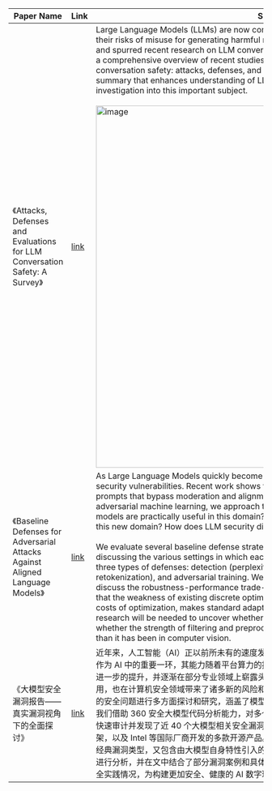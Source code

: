 | Paper Name                                                       | Link                                     | Summary |
|------------------------------------------------------------------|------------------------------------------|----------|
| 《Attacks, Defenses and Evaluations for LLM Conversation Safety: A Survey》 | [link](https://arxiv.org/abs/2402.09283) | Large Language Models (LLMs) are now commonplace in conversation applications. However, their risks of misuse for generating harmful responses have raised serious societal concerns and spurred recent research on LLM conversation safety. Therefore, in this survey, we provide a comprehensive overview of recent studies, covering three critical aspects of LLM conversation safety: attacks, defenses, and evaluations. Our goal is to provide a structured summary that enhances understanding of LLM conversation safety and encourages further investigation into this important subject. <br><br> <img width="715" alt="image" src="https://github.com/user-attachments/assets/0bffea74-45b4-4629-9193-2fd9e7c04db0"> | 
| 《Baseline Defenses for Adversarial Attacks Against Aligned Language Models》 | [link](https://arxiv.org/abs/2309.00614) | As Large Language Models quickly become ubiquitous, it becomes critical to understand their security vulnerabilities. Recent work shows that text optimizers can produce jailbreaking prompts that bypass moderation and alignment. Drawing from the rich body of work on adversarial machine learning, we approach these attacks with three questions: What threat models are practically useful in this domain? How do baseline defense techniques perform in this new domain? How does LLM security differ from computer vision? <br><br> We evaluate several baseline defense strategies against leading adversarial attacks on LLMs, discussing the various settings in which each is feasible and effective. Particularly, we look at three types of defenses: detection (perplexity based), input preprocessing (paraphrase and retokenization), and adversarial training. We discuss white-box and gray-box settings and discuss the robustness-performance trade-off for each of the defenses considered. We find that the weakness of existing discrete optimizers for text, combined with the relatively high costs of optimization, makes standard adaptive attacks more challenging for LLMs. Future research will be needed to uncover whether more powerful optimizers can be developed, or whether the strength of filtering and preprocessing defenses is greater in the LLMs domain than it has been in computer vision. |
| 《大模型安全漏洞报告——真实漏洞视角下的全面探讨》 | [link](https://pub1-bjyt.s3.360.cn/bcms/%E5%A4%A7%E6%A8%A1%E5%9E%8B%E5%AE%89%E5%85%A8%E6%BC%8F%E6%B4%9E%E6%8A%A5%E5%91%8A.pdf) | 近年来，人工智能（AI）正以前所未有的速度发展，在各行各业中扮演着越来越重要的角色。大模型作为 AI 中的重要一环，其能力随着平台算力的提升、训练数据量的积累、深度学习算法的突破，得到进一步的提升，并逐渐在部分专业领域上崭露头角。与此同时，以大模型为核心涌现的大量技术应用，也在计算机安全领域带来了诸多新的风险和挑战。本文对大模型在软设施和具体应用场景落地中的安全问题进行多方面探讨和研究，涵盖了模型层安全、框架层安全、应用层安全。在研究过程中，我们借助 360 安全大模型代码分析能力，对多个开源项目进行代码梳理和风险评估，结合分析报告，快速审计并发现了近 40 个大模型相关安全漏洞，影响范围覆盖llama.cpp、Dify 等知名模型服务框架，以及 Intel 等国际厂商开发的多款开源产品。这些漏洞中，既存在二进制内存安全、Web 安全等经典漏洞类型，又包含由大模型自身特性引入的综合性问题。本文对不同场景下的攻击路径和可行性进行分析，并在文中结合了部分漏洞案例和具体说明，旨在从真实漏洞的视角下探索当前大模型的安全实践情况，为构建更加安全、健康的 AI 数字环境贡献力量。|
